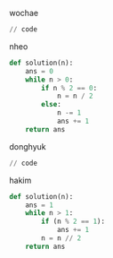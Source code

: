 wochae
```py
// code
```
nheo
```py
def solution(n):
    ans = 0
    while n > 0:
        if n % 2 == 0:
            n = n / 2
        else:
            n -= 1
            ans += 1
    return ans
```
donghyuk
```py
// code
```
hakim
```py
def solution(n):
    ans = 1
    while n > 1:
        if (n % 2 == 1):
            ans += 1
        n = n // 2
    return ans
```
